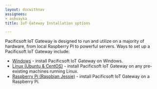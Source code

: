 ```yaml
---
layout: docwithnav
assignees:
- ashvayka
title: IoT Gateway Installation options

---
```


Pacificsoft IoT Gateway is designed to run and utilize on a majority of hardware, from local Raspberry PI to powerful servers.
Ways to set up a Pacificsoft IoT Gateway include:

 - [Windows](/docs/iot-gateway/install/windows/) - install Pacificsoft IoT Gateway on Windows.
 - [Linux (Ubuntu & CentOS)](/docs/iot-gateway/install/linux/) - install Pacificsoft IoT Gateway on any pre-existing machines running Linux.
 - [Raspberry Pi (Raspbian Jessie)](/docs/iot-gateway/install/rpi/) - install Pacificsoft IoT Gateway on a Raspberry Pi.
 
